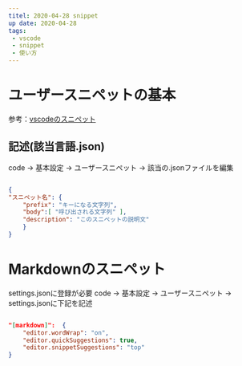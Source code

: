 ```yaml
---
titel: 2020-04-28 snippet
up date: 2020-04-28
tags:
 - vscode
 - snippet
 - 使い方 
---  
```


# ユーザースニペットの基本  
参考：[vscodeのスニペット](https://code.visualstudio.com/docs/editor/userdefinedsnippets)  

## 記述(該当言語.json)  
code -> 基本設定 -> ユーザースニペット -> 該当の.jsonファイルを編集  
```json:該当言語.json

{
"スニペット名": {
    "prefix": "キーになる文字列",
    "body":[ "呼び出される文字列" ],
    "description": "このスニペットの説明文"
    }
}
```

# Markdownのスニペット
settings.jsonに登録が必要
code -> 基本設定 -> ユーザースニペット -> settings.jsonに下記を記述
```json:settings.json

"[markdown]":  {
    "editor.wordWrap": "on",
    "editor.quickSuggestions": true,
    "editor.snippetSuggestions": "top"
}

```